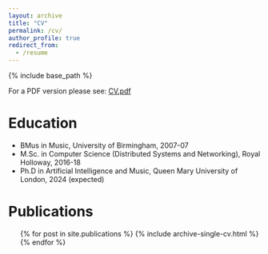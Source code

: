 ```yaml
---
layout: archive
title: "CV"
permalink: /cv/
author_profile: true
redirect_from:
  - /resume
---
```


{% include base_path %}

For a PDF version please see: [CV.pdf](/files/CV.pdf)

Education
======
* BMus in Music, University of Birmingham, 2007-07
* M.Sc. in Computer Science (Distributed Systems and Networking), Royal Holloway, 2016-18
* Ph.D in Artificial Intelligence and Music, Queen Mary University of London, 2024 (expected)

Publications
======
  <ul>{% for post in site.publications %}
    {% include archive-single-cv.html %}
  {% endfor %}</ul>
